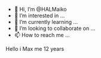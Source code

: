 - 👋 Hi, I’m @HALMaiko
- 👀 I’m interested in ...
- 🌱 I’m currently learning ...
- 💞️ I’m looking to collaborate on ...
- 📫 How to reach me ...

<!---
HALMaiko/HALMaiko is a ✨ special ✨ repository because its `README.md` (this file) appears on your GitHub profile.
You can click the Preview link to take a look at your changes.
---> Hello i Max me 12 years

